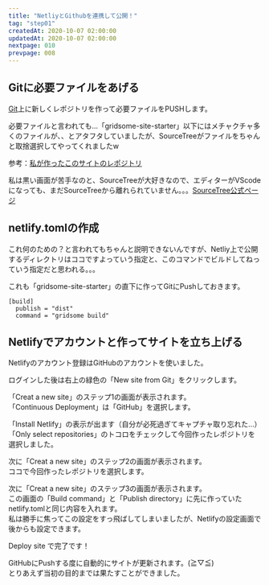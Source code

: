 ```yaml
---
title: "NetliyとGithubを連携して公開！"
tag: "step01"
createdAt: 2020-10-07 02:00:00
updatedAt: 2020-10-07 02:00:00
nextpage: 010
prevpage: 008
---
```


## Gitに必要ファイルをあげる

[Git](https://github.com/)上に新しくレポジトリを作って必要ファイルをPUSHします。

必要ファイルと言われても…「gridsome-site-starter」以下にはメチャクチャ多くのファイルが、、とアタフタしていましたが、SourceTreeがファイルをちゃんと取捨選択してやってくれましたw

参考：[私が作ったこのサイトのレポジトリ](https://github.com/yotigory/gridsome)

私は黒い画面が苦手なのと、SourceTreeが大好きなので、エディターがVScodeになっても、まだSourceTreeから離れられていません。。。[SourceTree公式ページ](https://www.atlassian.com/ja/software/sourcetree)

## netlify.tomlの作成

これ何のための？と言われてもちゃんと説明できないんですが、Netliy上で公開するディレクトリはココですよっていう指定と、このコマンドでビルドしてねっていう指定だと思われる。。。

これも「gridsome-site-starter」の直下に作ってGitにPushしておきます。

    [build]
      publish = "dist"
      command = "gridsome build"

## Netlifyでアカウントと作ってサイトを立ち上げる

Netlifyのアカウント登録はGitHubのアカウントを使いました。

ログインした後は右上の緑色の「New site from Git」をクリックします。

<g-image src="~/assets/img/step/009/01.png" class="img-thumbnail mb-5" alt="ログイン後の画面キャプチャ"/>

「Creat a new site」のステップ1の画面が表示されます。  
「Continuous Deployment」は「GitHub」を選択します。

<g-image src="~/assets/img/step/009/02.png" class="img-thumbnail mb-5" alt="Connect to Git providerの画面キャプチャ"/>

「Install Netlify」の表示が出ます（自分が必死過ぎてキャプチャ取り忘れた…）  
「Only select repositories」のトコロをチェックして今回作ったレポジトリを選択しました。

<g-image src="~/assets/img/step/009/03.png" class="img-thumbnail mb-5" alt="Only select repositoriesの画面キャプチャ"/>

次に「Creat a new site」のステップ2の画面が表示されます。  
ココで今回作ったレポジトリを選択します。

<g-image src="~/assets/img/step/009/04.png" class="img-thumbnail mb-5" alt="Pick a repositoryの画面キャプチャ"/>

次に「Creat a new site」のステップ3の画面が表示されます。  
この画面の「Build command」と「Publish directory」に先に作っていたnetlify.tomlと同じ内容を入れます。  
私は勝手に焦ってこの設定をすっ飛ばしてしまいましたが、Netlifyの設定画面で後からも設定できます。

<g-image src="~/assets/img/step/009/05.png" class="img-thumbnail mb-5" alt="Build options and deployの画面キャプチャ"/>

Deploy site で完了です！

GitHubにPushする度に自動的にサイトが更新されます。(≧▽≦)  
とりあえず当初の目的までは果たすことができました。
